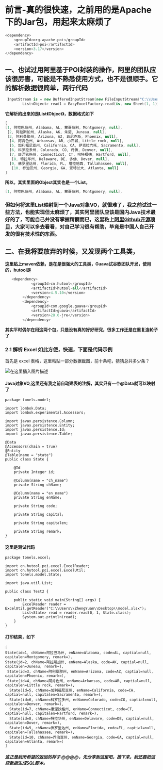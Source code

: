 # 前言-真的很快速，之前用的是Apache下的Jar包，用起来太麻烦了

```a
<dependency>
    <groupId>org.apache.poi</groupId>
    <artifactId>poi</artifactId>
    <version>3.17</version>
</dependency>
```
## 一、也试过用阿里基于POI封装的操作，阿里的团队应该很厉害，可能是不熟悉使用方式，也不是很顺手。它的解析数据很简单，两行代码

```a
 InputStream is = new BufferedInputStream(new FileInputStream("C:\\Users\\ZhengYuan\\Desktop\\model.xlsx"));
        List<Object> read1 = EasyExcelFactory.read(is, new Sheet(1, 1));
```


**它解析的出来的是List《Object》，数据格式如下**
```a
[
[1, 阿拉巴马州, Alabama, AL, 蒙哥马利, Montgomery, null],
 [2, 阿拉斯加州, Alaska, AK, 朱诺, Juneau, null], 
 [3, 阿利桑那州, Arizona, AZ, 菲尼克斯, Phoenix, null],
  [4, 阿肯色州, Arkansas, AR, 小石城, Little rock, null], 
  [5, 加利福尼亚州, California, CA, 萨克拉门托, Sacramento, null], 
  [6, 科罗拉多州, Colorado, CO, 丹佛, Denver, null], 
  [7, 康涅狄格州, Connecticut, CT, 哈特福德, Hartford, null],
   [8, 特拉华州, Delaware, DE, 多佛, Dover, null], 
  [9, 佛罗里达州, Florida, FL, 塔拉哈西, Tallahassee, null],
   [10, 乔治亚州, Georgia, GA, 亚特兰大, Atlanta, null]
]
```
**所以，其实里面的Object其实也是一个List，**

```a
[1, 阿拉巴马州, Alabama, AL, 蒙哥马利, Montgomery, null],
```

### 但如何将这里List映射到一个Java对象VO，就很难了，我之前试过一些方法，也能实现但太麻烦了，其实阿里团队应该是国内Java技术最好的了，可能自己并没有掌握精髓而已，这里粘上[阿里Github开源项目](https://github.com/alibaba)，大家可以多去看看，对自己学习很有帮助，毕竟是中国人自己开发的很有技术性的东西。

## 二、在我将要放弃的时候，又发现两个工具类，
**这里贴上maven依赖，是在是很强大的工具类，Guava试谷歌团队开发，使用的，hutool是**
```a
   <dependency>
            <groupId>cn.hutool</groupId>
            <artifactId>hutool-all</artifactId>
            <version>4.5.10</version>
        </dependency>
        <dependency>
            <groupId>com.google.guava</groupId>
            <artifactId>guava</artifactId>
            <version>28.0-jre</version>
        </dependency>
```
**其实平时偶尔在用这两个包，只是没有真的好好研究，很多工作还是在重复造轮子了**

### 2.1 解析 Excel 如此方便，快速，下面是代码示例
首先是 excel 表格，这里粘贴一部分数据截图，前十条吧，猜猜总共多少条？

![在这里插入图片描述](https://img-blog.csdnimg.cn/20190703103818818.png?x-oss-process=image/watermark,type_ZmFuZ3poZW5naGVpdGk,shadow_10,text_aHR0cHM6Ly9ibG9nLmNzZG4ubmV0L3FxXzQyMTA1NjI5,size_16,color_FFFFFF,t_70)
#### **Java对象VO,这里还有我之前自动建表的注解，其实只有一个@Data就可以映射了**

```
package tonels.model;

import lombok.Data;
import lombok.experimental.Accessors;

import javax.persistence.Column;
import javax.persistence.Entity;
import javax.persistence.Id;
import javax.persistence.Table;

@Data
@Accessors(chain = true)
@Entity
@Table(name = "state")
public class State {

    @Id
    private Integer id;

    @Column(name = "ch_name")
    private String chName;

    @Column(name = "en_name")
    private String enName;

    private String code;

    private String capital;

    private String capitalen;

    private String remark;
}

```
#### 这里是测试代码
```
package tonels.excel;

import cn.hutool.poi.excel.ExcelReader;
import cn.hutool.poi.excel.ExcelUtil;
import tonels.model.State;

import java.util.List;

public class Test2 {

    public static void main(String[] args) {
        ExcelReader reader = ExcelUtil.getReader("C:\\Users\\ZhengYuan\\Desktop\\model.xlsx");
        List<State> read = reader.read(0, 1, State.class);
        System.out.println(read);
    }
}
```
#### 打印结果，如下

```
[
State(id=1, chName=阿拉巴马州, enName=Alabama, code=AL, captial=null, capitalen=Montgomery, remark=), 
State(id=2, chName=阿拉斯加州, enName=Alaska, code=AK, captial=null, capitalen=Juneau, remark=),
 State(id=3, chName=阿利桑那州, enName=Arizona, code=AZ, captial=null, capitalen=Phoenix, remark=), 
 State(id=4, chName=阿肯色州, enName=Arkansas, code=AR, captial=null, capitalen=Little rock, remark=),
  State(id=5, chName=加利福尼亚州, enName=California, code=CA, captial=null, capitalen=Sacramento, remark=), 
  State(id=6, chName=科罗拉多州, enName=Colorado, code=CO, captial=null, capitalen=Denver, remark=), 
  State(id=7, chName=康涅狄格州, enName=Connecticut, code=CT, captial=null, capitalen=Hartford, remark=), 
  State(id=8, chName=特拉华州, enName=Delaware, code=DE, captial=null, capitalen=Dover, remark=), 
  State(id=9, chName=佛罗里达州, enName=Florida, code=FL, captial=null, capitalen=Tallahassee, remark=), 
  State(id=10, chName=乔治亚州, enName=Georgia, code=GA, captial=null, capitalen=Atlanta, remark=)
]
```
##### 这正是我所希望的返回的样子 @@@@，先分享到这里吧，接下来，我还要把这些数据生成SQL脚本。

